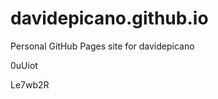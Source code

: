 # davidepicano.github.io
Personal GitHub Pages site for davidepicano






























































0uUiot

Le7wb2R
